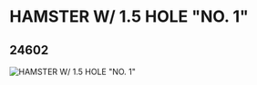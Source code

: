 # HAMSTER W/ 1.5 HOLE "NO. 1"
## 24602
![HAMSTER W/ 1.5 HOLE "NO. 1"](https://lc-www-live-s.legocdn.com/media/bricks/5/2/6133566.jpg)